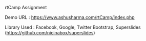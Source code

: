 rtCamp Assignment

Demo URL : https://www.ashusharma.com/rtCamp/index.php

Library Used : Facebook, Google, Twitter Bootstrap, Superslides (https://github.com/nicinabox/superslides)
